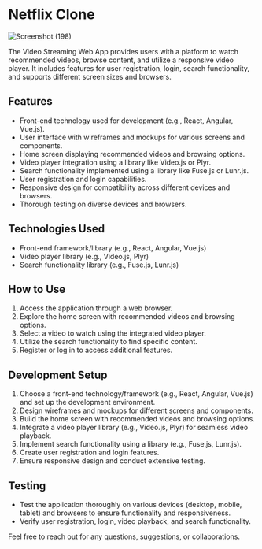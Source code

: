 # Netflix Clone

![Screenshot (198)](https://github.com/payalsahu1303/SIMPLBYTE/assets/141853271/70cd1398-0b44-4b27-8007-9a99670ad1d4)

The Video Streaming Web App provides users with a platform to watch recommended videos, browse content, and utilize a responsive video player. It includes features for user registration, login, search functionality, and supports different screen sizes and browsers.

## Features
- Front-end technology used for development (e.g., React, Angular, Vue.js).
- User interface with wireframes and mockups for various screens and components.
- Home screen displaying recommended videos and browsing options.
- Video player integration using a library like Video.js or Plyr.
- Search functionality implemented using a library like Fuse.js or Lunr.js.
- User registration and login capabilities.
- Responsive design for compatibility across different devices and browsers.
- Thorough testing on diverse devices and browsers.

## Technologies Used
- Front-end framework/library (e.g., React, Angular, Vue.js)
- Video player library (e.g., Video.js, Plyr)
- Search functionality library (e.g., Fuse.js, Lunr.js)

## How to Use
1. Access the application through a web browser.
2. Explore the home screen with recommended videos and browsing options.
3. Select a video to watch using the integrated video player.
4. Utilize the search functionality to find specific content.
5. Register or log in to access additional features.

## Development Setup
1. Choose a front-end technology/framework (e.g., React, Angular, Vue.js) and set up the development environment.
2. Design wireframes and mockups for different screens and components.
3. Build the home screen with recommended videos and browsing options.
4. Integrate a video player library (e.g., Video.js, Plyr) for seamless video playback.
5. Implement search functionality using a library (e.g., Fuse.js, Lunr.js).
6. Create user registration and login features.
7. Ensure responsive design and conduct extensive testing.

## Testing
- Test the application thoroughly on various devices (desktop, mobile, tablet) and browsers to ensure functionality and responsiveness.
- Verify user registration, login, video playback, and search functionality.

Feel free to reach out for any questions, suggestions, or collaborations.
